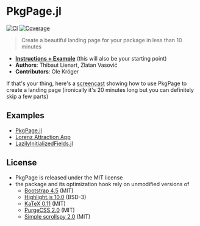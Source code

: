 # PkgPage.jl

[![CI](https://github.com/JuliaDocs/PkgPage.jl/actions/workflows/ci.yml/badge.svg)](https://github.com/JuliaDocs/PkgPage.jl/actions/workflows/ci.yml)
[![Coverage](https://codecov.io/gh/JuliaDocs/PkgPage.jl/branch/master/graph/badge.svg)](https://codecov.io/gh/JuliaDocs/PkgPage.jl)

> Create a beautiful landing page for your package in less than 10 minutes

* [**Instructions + Example**](https://juliadocs.org/PkgPage.jl) (this will also be your starting point)
* **Authors**: Thibaut Lienart, Zlatan Vasović
* **Contributors**: Ole Kröger

If that's your thing, here's a [screencast](https://www.youtube.com/watch?v=6kARuINUAMs) showing how to use PkgPage to create a landing page (ironically it's 20 minutes long but you can definitely skip a few parts)

## Examples

- [PkgPage.jl](https://juliadocs.org/PkgPage.jl)
- [Lorenz Attraction App](https://tshort.github.io/Lorenz-WebAssembly-Model.jl/)
- [LazilyInitializedFields.jl](https://kristofferc.github.io/LazilyInitializedFields.jl/)

## License

- PkgPage is released under the MIT license
- the package and its optimization hook rely on unmodified versions of
  - [Bootstrap 4.5](https://github.com/twbs/bootstrap) (MIT)
  - [Highlight.js 10.0](https://github.com/highlightjs/highlight.js/) (BSD-3)
  - [KaTeX 0.11](https://github.com/KaTeX/KaTeX) (MIT)
  - [PurgeCSS 2.0](https://github.com/FullHuman/purgecss) (MIT)
  - [Simple scrollspy 2.0](https://github.com/kimyvgy/simple-scrollspy) (MIT)

